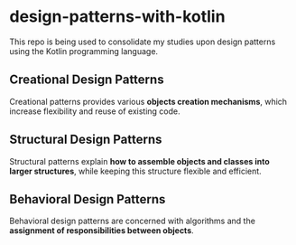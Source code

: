 # design-patterns-with-kotlin
This repo is being used to consolidate my studies upon design patterns using the Kotlin programming language.

## Creational Design Patterns 
Creational patterns provides various **objects creation mechanisms**, which increase flexibility and reuse of 
existing code.

## Structural Design Patterns
Structural patterns explain **how to assemble objects and classes into larger structures**, while keeping
this structure flexible and efficient.

## Behavioral Design Patterns
Behavioral design patterns are concerned with algorithms and the **assignment of responsibilities between objects**.